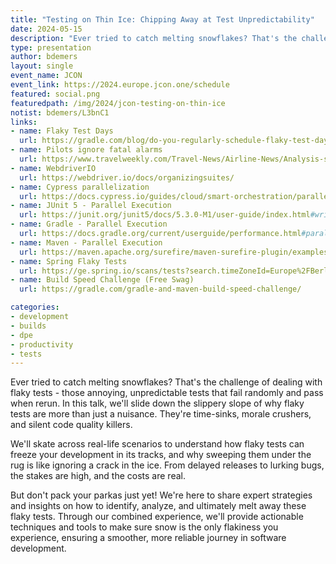 ```yaml
---
title: "Testing on Thin Ice: Chipping Away at Test Unpredictability"
date: 2024-05-15
description: "Ever tried to catch melting snowflakes? That's the challenge of dealing with flaky tests - those annoying, unpredictable tests that fail randomly and pass when rerun. In this talk, we'll slide down the slippery slope of why flaky tests are more than just a nuisance."
type: presentation
author: bdemers
layout: single
event_name: JCON
event_link: https://2024.europe.jcon.one/schedule
featured: social.png
featuredpath: /img/2024/jcon-testing-on-thin-ice
notist: bdemers/L3bnC1
links:
- name: Flaky Test Days
  url: https://gradle.com/blog/do-you-regularly-schedule-flaky-test-days/
- name: Pilots ignore fatal alarms
  url: https://www.travelweekly.com/Travel-News/Airline-News/Analysis-shows-pilots-often-ignore-Boeing-737-cockpit-alarm
- name: WebdriverIO
  url: https://webdriver.io/docs/organizingsuites/
- name: Cypress parallelization
  url: https://docs.cypress.io/guides/cloud/smart-orchestration/parallelization
- name: JUnit 5 - Parallel Execution
  url: https://junit.org/junit5/docs/5.3.0-M1/user-guide/index.html#writing-tests-parallel-execution
- name: Gradle - Parallel Execution
  url: https://docs.gradle.org/current/userguide/performance.html#parallel_execution
- name: Maven - Parallel Execution
  url: https://maven.apache.org/surefire/maven-surefire-plugin/examples/fork-options-and-parallel-execution.html
- name: Spring Flaky Tests
  url: https://ge.spring.io/scans/tests?search.timeZoneId=Europe%2FBerlin&tests.sortField=FLAKY
- name: Build Speed Challenge (Free Swag)
  url: https://gradle.com/gradle-and-maven-build-speed-challenge/

categories:
- development
- builds
- dpe
- productivity
- tests
---
```


Ever tried to catch melting snowflakes? That's the challenge of dealing with flaky tests - those annoying, unpredictable tests that fail randomly and pass when rerun. In this talk, we'll slide down the slippery slope of why flaky tests are more than just a nuisance. They're time-sinks, morale crushers, and silent code quality killers.

We'll skate across real-life scenarios to understand how flaky tests can freeze your development in its tracks, and why sweeping them under the rug is like ignoring a crack in the ice. From delayed releases to lurking bugs, the stakes are high, and the costs are real.

But don't pack your parkas just yet! We're here to share expert strategies and insights on how to identify, analyze, and ultimately melt away these flaky tests. Through our combined experience, we'll provide actionable techniques and tools to make sure snow is the only flakiness you experience, ensuring a smoother, more reliable journey in software development.